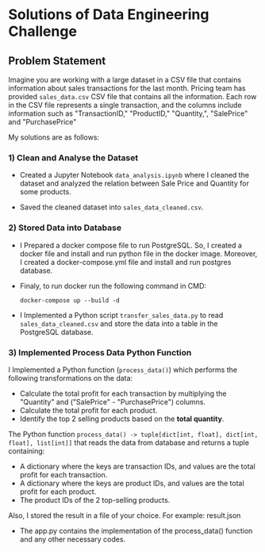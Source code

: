 # Solutions of Data Engineering Challenge

## Problem Statement

Imagine you are working with a large dataset in a CSV file that contains information about sales transactions for the last month.
Pricing team has provided `sales_data.csv` CSV file that contains all the information.
Each row in the CSV file represents a single transaction, and the columns include information such as 
"TransactionID," "ProductID," "Quantity,", "SalePrice" and "PurchasePrice"

My solutions are as follows:
### 1) Clean and Analyse the Dataset

* Created a Jupyter Notebook `data_analysis.ipynb` where I cleaned the dataset and analyzed the relation between Sale Price and Quantity for some products.

* Saved the cleaned dataset into `sales_data_cleaned.csv`.

### 2) Stored Data into Database

* I Prepared a docker compose file to run PostgreSQL. So, I created a docker file and install and run python file in the docker image. Moreover, I created a docker-compose.yml file and install and run postgres database.


* Finaly, to run docker run the following command in CMD:

	`docker-compose up --build -d`


* I Implemented a Python script `transfer_sales_data.py` to read `sales_data_cleaned.csv` and store the data into a table in the PostgreSQL database.


### 3) Implemented Process Data Python Function

I Implemented a Python function (`process_data()`) which performs the following transformations on the data:
* Calculate the total profit for each transaction by multiplying the "Quantity" and ("SalePrice" - "PurchasePrice") columns.
* Calculate the total profit for each product.
* Identify the top 2 selling products based on the **total quantity**.

The Python function `process_data() -> tuple[dict[int, float], dict[int, float], list[int]]`
that reads the data from database and returns a tuple containing:

* A dictionary where the keys are transaction IDs, and values are the total profit for each transaction.
* A dictionary where the keys are product IDs, and values are the total profit for each product.
* The product IDs of the 2 top-selling products.

Also, I stored the result in a file of your choice. For example: result.json

* The app.py contains the implementation of the process_data() function and any other necessary codes.

